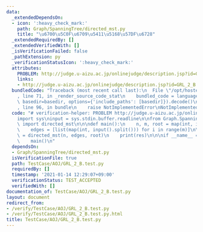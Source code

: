 ```yaml
---
data:
  _extendedDependsOn:
  - icon: ':heavy_check_mark:'
    path: Graph/SpanningTree/directed_mst.py
    title: "\u6700\u5C0F\u6709\u5411\u5168\u57DF\u6728"
  _extendedRequiredBy: []
  _extendedVerifiedWith: []
  _isVerificationFailed: false
  _pathExtension: py
  _verificationStatusIcon: ':heavy_check_mark:'
  attributes:
    PROBLEM: http://judge.u-aizu.ac.jp/onlinejudge/description.jsp?id=GRL_2_B
    links:
    - http://judge.u-aizu.ac.jp/onlinejudge/description.jsp?id=GRL_2_B
  bundledCode: "Traceback (most recent call last):\n  File \"/opt/hostedtoolcache/Python/3.10.5/x64/lib/python3.10/site-packages/onlinejudge_verify/documentation/build.py\"\
    , line 71, in _render_source_code_stat\n    bundled_code = language.bundle(stat.path,\
    \ basedir=basedir, options={'include_paths': [basedir]}).decode()\n  File \"/opt/hostedtoolcache/Python/3.10.5/x64/lib/python3.10/site-packages/onlinejudge_verify/languages/python.py\"\
    , line 96, in bundle\n    raise NotImplementedError\nNotImplementedError\n"
  code: "# verification-helper: PROBLEM http://judge.u-aizu.ac.jp/onlinejudge/description.jsp?id=GRL_2_B\n\
    import sys\ninput = sys.stdin.buffer.readline\n\nfrom Graph.SpanningTree.directed_mst\
    \ import directed_mst\n\n\ndef main():\n    n, m, root = map(int, input().split())\n\
    \    edges = [list(map(int, input().split())) for i in range(m)]\n\n    res, par\
    \ = directed_mst(n, edges, root)\n    print(res)\n\n\nif __name__ == '__main__':\n\
    \    main()\n"
  dependsOn:
  - Graph/SpanningTree/directed_mst.py
  isVerificationFile: true
  path: TestCase/AOJ/GRL_2_B.test.py
  requiredBy: []
  timestamp: '2021-01-14 12:29:07+09:00'
  verificationStatus: TEST_ACCEPTED
  verifiedWith: []
documentation_of: TestCase/AOJ/GRL_2_B.test.py
layout: document
redirect_from:
- /verify/TestCase/AOJ/GRL_2_B.test.py
- /verify/TestCase/AOJ/GRL_2_B.test.py.html
title: TestCase/AOJ/GRL_2_B.test.py
---
```

